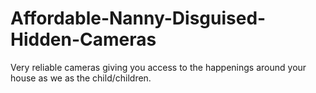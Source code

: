 # Affordable-Nanny-Disguised-Hidden-Cameras
Very reliable cameras giving you access to the happenings around your house as we as the child/children.
